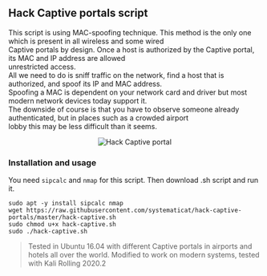 ## Hack Captive portals script

This script is using MAC-spoofing technique. This method is the only one which is present in all wireless and some wired  
Captive portals by design. Once a host is authorized by the Captive portal, its MAC and IP address are allowed  
unrestricted access.  
All we need to do is sniff traffic on the network, find a host that is authorized, and spoof its IP and MAC address.  
Spoofing a MAC is dependent on your network card and driver but most modern network devices today support it.  
The downside of course is that you have to observe someone already authenticated, but in places such as a crowded airport  
lobby this may be less difficult than it seems.  

<p align="center">
    <img src=/screenshot.png alt="Hack Captive portal">
</p>

### Installation and usage
You need `sipcalc` and `nmap` for this script. Then download .sh script and run it. 
```
sudo apt -y install sipcalc nmap
wget https://raw.githubusercontent.com/systematicat/hack-captive-portals/master/hack-captive.sh
sudo chmod u+x hack-captive.sh
sudo ./hack-captive.sh
```

> Tested in Ubuntu 16.04 with different Captive portals in airports and hotels all over the world.
> Modified to work on modern systems, tested with Kali Rolling 2020.2
